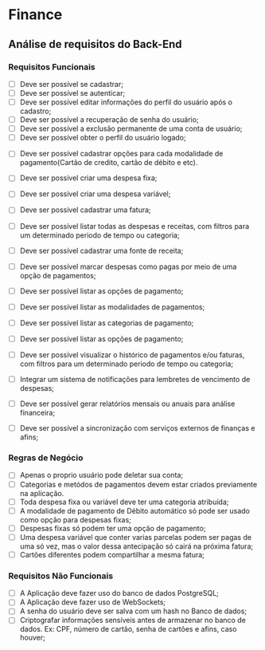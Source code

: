 # Finance

## Análise de requisitos do Back-End

### Requisitos Funcionais

- [ ] Deve ser possível se cadastrar;
- [ ] Deve ser possível se autenticar;
- [ ] Deve ser possível editar informações do perfil do usuário após o cadastro;
- [ ] Deve ser possível a recuperação de senha do usuário;
- [ ] Deve ser possível a exclusão permanente de uma conta de usuário;
- [ ] Deve ser possível obter o perfil do usuário logado;

<!-- - [ ] Deve ser possível cadastrar uma carteira de investimentos; -->

- [ ] Deve ser possível cadastrar opções para cada modalidade de pagamento(Cartão de credito, cartão de débito e etc).
- [ ] Deve ser possível criar uma despesa fixa;
- [ ] Deve ser possível criar uma despesa variável;
- [ ] Deve ser possível cadastrar uma fatura;
- [ ] Deve ser possível listar todas as despesas e receitas, com filtros para um determinado periodo de tempo ou categoria;
- [ ] Deve ser possível cadastrar uma fonte de receita;
- [ ] Deve ser possível marcar despesas como pagas por meio de uma opção de pagamentos;

- [ ] Deve ser possível listar as opções de pagamento;
- [ ] Deve ser possível listar as modalidades de pagamentos;
- [ ] Deve ser possível listar as categorias de pagamento;
- [ ] Deve ser possível listar as opções de pagamento;

- [ ] Deve ser possível visualizar o histórico de pagamentos e/ou faturas, com filtros para um determinado periodo de tempo ou categoria;

- [ ] Integrar um sistema de notificações para lembretes de vencimento de despesas;
- [ ] Deve ser possível gerar relatórios mensais ou anuais para análise financeira;
- [ ] Deve ser possível a sincronização com serviços externos de finanças e afins;

### Regras de Negócio

- [ ] Apenas o proprio usuário pode deletar sua conta;
- [ ] Categorias e metódos de pagamentos devem estar criados previamente na aplicação.
- [ ] Toda despesa fixa ou variável deve ter uma categoria atribuída;
- [ ] A modalidade de pagamento de Débito automático só pode ser usado como opção para despesas fixas;
- [ ] Despesas fixas só podem ter uma opção de pagamento;
- [ ] Uma despesa variável que conter varias parcelas podem ser pagas de uma só vez, mas o valor dessa antecipação só cairá na próxima fatura;
- [ ] Cartões diferentes podem compartilhar a mesma fatura;

### Requisitos Não Funcionais

- [ ] A Aplicação deve fazer uso do banco de dados PostgreSQL;
- [ ] A Aplicação deve fazer uso de WebSockets;
- [ ] A senha do usuário deve ser salva com um hash no Banco de dados;
- [ ] Criptografar informações sensíveis antes de armazenar no banco de dados. Ex: CPF, número de cartão, senha de cartões e afins, caso houver;
